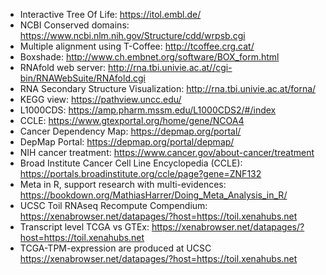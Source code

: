 * Interactive Tree Of Life: https://itol.embl.de/
* NCBI Conserved domains: https://www.ncbi.nlm.nih.gov/Structure/cdd/wrpsb.cgi
* Multiple alignment using T-Coffee: http://tcoffee.crg.cat/
* Boxshade: http://www.ch.embnet.org/software/BOX_form.html
* RNAfold web server: http://rna.tbi.univie.ac.at//cgi-bin/RNAWebSuite/RNAfold.cgi
* RNA Secondary Structure Visualization: http://rna.tbi.univie.ac.at/forna/
* KEGG view: https://pathview.uncc.edu/
* L1000CDS: https://amp.pharm.mssm.edu/L1000CDS2/#/index
* CCLE: https://www.gtexportal.org/home/gene/NCOA4
* Cancer Dependency Map: https://depmap.org/portal/
* DepMap Portal: https://depmap.org/portal/depmap/
* NIH cancer treatment: https://www.cancer.gov/about-cancer/treatment
* Broad Institute Cancer Cell Line Encyclopedia (CCLE): https://portals.broadinstitute.org/ccle/page?gene=ZNF132
* Meta in R, support research with multi-evidences: https://bookdown.org/MathiasHarrer/Doing_Meta_Analysis_in_R/
* UCSC Toil RNAseq Recompute Compendium: https://xenabrowser.net/datapages/?host=https://toil.xenahubs.net
* Transcript level TCGA vs GTEx: https://xenabrowser.net/datapages/?host=https://toil.xenahubs.net
* TCGA-TPM-expression are produced at UCSC https://xenabrowser.net/datapages/?host=https://toil.xenahubs.net
